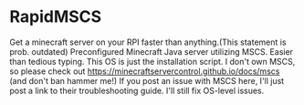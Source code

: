 # RapidMSCS
Get a minecraft server on your RPI faster than anything.(This statement is prob. outdated)
Preconfigured Minecraft Java server utilizing MSCS. Easier than tedious typing.
This OS is just the installation script.
I don't own MSCS, so please check out https://minecraftservercontrol.github.io/docs/mscs (and don't ban hammer me!)
If you post an issue with MSCS here, I'll just post a link to their troubleshooting guide. I'll still fix OS-level issues.
